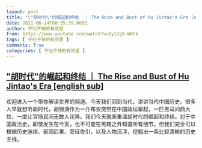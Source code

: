 ```yaml
---
layout: post
title: "\"胡时代\"的崛起和终结  ｜ The Rise and Bust of Hu Jintao's Era [english sub]"
date: 2021-06-14T00:35:39.000Z
author: 不吐不快的有货君
from: https://www.youtube.com/watch?v=Iy1Zg9-WXtk
tags: [ 不吐不快的有货君 ]
comments: True
categories: [ 不吐不快的有货君 ]
---
```

<!--1623630939000-->
["胡时代"的崛起和终结  ｜ The Rise and Bust of Hu Jintao's Era [english sub]](https://www.youtube.com/watch?v=Iy1Zg9-WXtk)
------

<div>
欢迎进入一个带你解读世界的频道。今天我们回到当代，讲讲当代中国历史。很多人早就想听胡时代，胡锦涛作为一介布衣突然在中国政坛窜起，一匹黑马问鼎大位，一度让官场民间无数人诧异。我们今天就来重温胡时代的崛起和终结。对于中国政治史，即使发生在今天，也不可能在黑箱之外知道所有细节。但我们完全可以根据历史脉络、前因后果、旁征佐引，以及人物沉浮，挖掘出一条比较清晰的历史主线。
</div>

